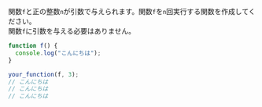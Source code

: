 関数`f`と正の整数`n`が引数で与えられます。関数`f`を`n`回実行する関数を作成してください。  
関数`f`に引数を与える必要はありません。

```js
function f() {
  console.log("こんにちは");
}

your_function(f, 3);
// こんにちは
// こんにちは
// こんにちは
```